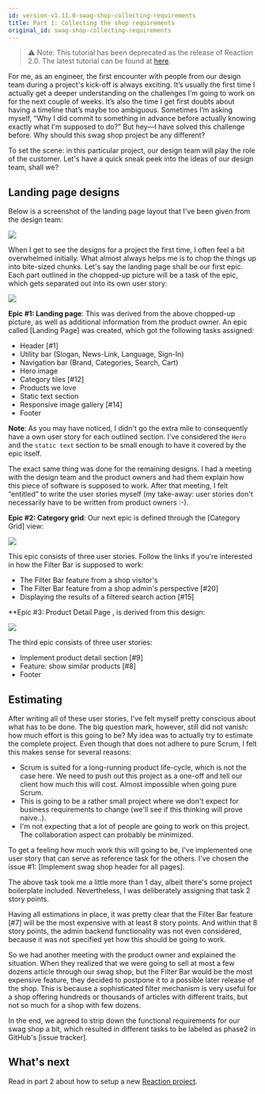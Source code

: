 ```yaml
---
id: version-v1.11.0-swag-shop-collecting-requirements
title: Part 1: Collecting the shop requirements
original_id: swag-shop-collecting-requirements
---
```


> ⚠️ Note: This tutorial has been deprecated as the release of Reaction 2.0. The latest tutorial can be found at [here](https://docs.demandcluster.com/docs/swag-shop-1).

For me, as an engineer, the first encounter with people from our design team during a project's kick-off is always exciting. It’s usually the first time I actually get a deeper understanding on the challenges I’m going to work on for the next couple of weeks. It’s also the time I get first doubts about having a timeline that’s maybe too ambiguous. Sometimes I’m asking myself, “Why I did commit to something in advance before actually knowing exactly what I'm supposed to do?” But hey—I have solved this challenge before. Why should this swag shop project be any different?

To set the scene: in this particular project, our design team will play the role of the customer. Let's have a quick sneak peek into the ideas of our design team, shall we?

## Landing page designs
Below is a screenshot of the landing page layout that I've been given from the design team:

![](https://user-images.githubusercontent.com/1733229/33711844-b2fffe6c-db45-11e7-9a23-bbab24396004.png)

When I get to see the designs for a project the first time, I often feel a bit overwhelmed initially. What almost always helps me is to chop the things up into bite-sized chunks. Let's say the landing page shall be our first epic. Each part outlined in the chopped-up picture will be a task of the epic, which gets separated out into its own user story:

![](https://user-images.githubusercontent.com/1733229/33712085-794fd970-db46-11e7-9c57-60fff1d69f4b.jpg)

**Epic #1: Landing page**: This was derived from the above chopped-up picture, as well as additional information from the product owner. An epic called [Landing Page] was created, which got the following tasks assigned:

- Header [#1]
 - Utility bar (Slogan, News-Link, Language, Sign-In)
 - Navigation bar (Brand, Categories, Search, Cart)
- Hero image
- Category tiles [#12]
- Products we love 
- Static text section
- Responsive image gallery [#14]
- Footer

**Note**: As you may have noticed, I didn't go the extra mile to consequently have a own user story for each outlined section. I've considered the `Hero` and the `static text` section to be small enough to have it covered by the epic itself.

The exact same thing was done for the remaining designs. I had a meeting with the design team and the product owners and had them explain how this piece of software is supposed to work. After that meeting, I felt “entitled” to write the user stories myself (my take-away: user stories don't necessarily have to be written from product owners :-).

**Epic #2: Category grid**: Our next epic is defined through the [Category Grid] view:

![](https://user-images.githubusercontent.com/1733229/33216840-de11e922-d135-11e7-9afa-ef7fae915131.jpg)

This epic consists of three user stories. Follow the links if you're interested in how the Filter Bar is supposed to work:

- The Filter Bar feature from a shop visitor's 
- The Filter Bar feature from a shop admin's perspective [#20]
- Displaying the results of a filtered search action [#15]

**Epic #3: Product Detail Page , is derived from this design:

![](https://user-images.githubusercontent.com/1733229/33169183-f2b34bb6-d043-11e7-80d4-4df55c510ce8.jpg)

The third epic consists of three user stories:

- Implement product detail section [#9]
- Feature: show similar products [#8]
- Footer 

## Estimating

After writing all of these user stories, I've felt myself pretty conscious about what has to be done. The big question mark, however, still did not vanish: how much effort is this going to be? My idea was to actually try to estimate the complete project. Even though that does not adhere to pure Scrum, I felt this makes sense for several reasons:

- Scrum is suited for a long-running product life-cycle, which is not the case here. We need to push out this project as a one-off and tell our client how much this will cost. Almost impossible when going pure Scrum.
- This is going to be a rather small project where we don't expect for business requirements to change (we'll see if this thinking will prove naive..).
- I'm not expecting that a lot of people are going to work on this project. The collaboration aspect can probably be minimized.

To get a feeling how much work this will going to be, I've implemented one user story that can serve as reference task for the others. I've chosen the issue #1: [Implement swag shop header for all pages].

The above task took me a little more than 1 day, albeit there's some project boilerplate included. Nevertheless, I was deliberately assigning that task 2 story points.

Having all estimations in place, it was pretty clear that the Filter Bar feature [#7] will be the most expensive with at least 8 story points. And within that 8 story points, the admin backend functionality was not even considered, because it was not specified yet how this should be going to work.

So we had another meeting with the product owner and explained the situation. When they realized that we were going to sell at most a few dozens article through our swag shop, but the Filter Bar would be the most expensive feature, they decided to postpone it to a possible later release of the shop. This is because a sophisticated filter mechanism is very useful for a shop offering hundreds or thousands of articles with different traits, but not so much for a shop with few dozens.

In the end, we agreed to strip down the functional requirements for our swag shop a bit, which resulted in different tasks to be labeled as phase2 in GitHub's [issue tracker].

## What's next
Read in part 2 about how to setup a new [Reaction project](swag-shop-initialization).
